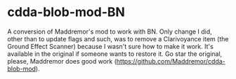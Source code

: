 # cdda-blob-mod-BN
A conversion of Maddremor's mod to work with BN. Only change I did, other than to update flags and such, was to remove a Clarivoyance item (the Ground Effect Scanner) because I wasn't sure how to make it work. It's available in the original if someone wants to restore it. Go star the original, please, Maddremor does good work (https://github.com/Maddremor/cdda-blob-mod).
